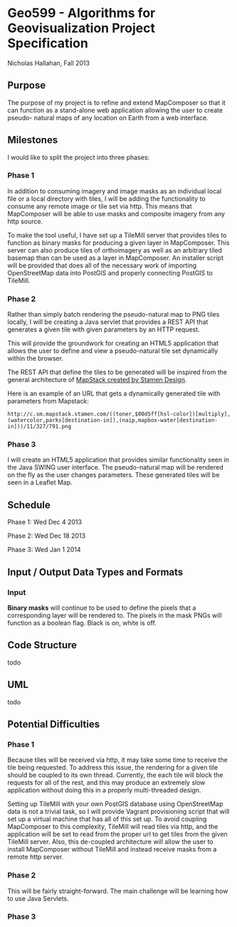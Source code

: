 # Geo599 - Algorithms for Geovisualization Project Specification

Nicholas Hallahan, Fall 2013

## Purpose

The purpose of my project is to refine and extend MapComposer so that it can
function as a stand-alone web application allowing the user to create pseudo-
natural maps of any location on Earth from a web interface.

## Milestones

I would like to split the project into three phases:

### Phase 1

In addition to consuming imagery and image masks as an individual local file
or a local directory with tiles, I will be adding the functionality to consume
any remote image or tile set via http. This means that MapComposer will be able
to use masks and composite imagery from any http source.

To make the tool useful, I have set up a TileMill server that provides tiles
to function as binary masks for producing a given layer in MapComposer. This
server can also produce tiles of orthoimagery as well as an arbitrary tiled
basemap than can be used as a layer in MapComposer. An installer script will be
provided that does all of the necessary work of importing OpenStreetMap data
into PostGIS and properly connecting PostGIS to TileMill.

### Phase 2

Rather than simply batch rendering the pseudo-natural map to PNG tiles locally, 
I will be creating a Java servlet that provides a REST API 
that generates a given tile with given parameters by an HTTP request.

This will provide the groundwork for creating an HTML5 application that allows
the user to define and view a pseudo-natural tile set dynamically within the
browser.

The REST API that define the tiles to be generated will be inspired from the
general architecture of [MapStack created by Stamen Design](http://mapstack.stamen.com/). 

Here is an example of an URL that gets a dynamically generated tile with parameters
from Mapstack:

```
http://c.sm.mapstack.stamen.com/((toner,$00d5ff[hsl-color])[multiply],(watercolor,parks[destination-in]),(naip,mapbox-water[destination-in]))/11/327/791.png
```

### Phase 3

I will create an HTML5 application that provides similar functionality seen in
the Java SWING user interface. The pseudo-natural map will be rendered on the
fly as the user changes parameters. These generated tiles will be seen in a 
Leaflet Map.

## Schedule

Phase 1: Wed Dec 4 2013

Phase 2: Wed Dec 18 2013

Phase 3: Wed Jan 1 2014

## Input / Output Data Types and Formats

### Input

**Binary masks** will continue to be used to define the pixels that a corresponding
layer will be rendered to. The pixels in the mask PNGs will function as a boolean
flag. Black is on, white is off. 

## Code Structure

todo

## UML

todo

## Potential Difficulties

### Phase 1

Because tiles will be received via http, it may take some time to receive the tile
being requested. To address this issue, the rendering for a given tile should be
coupled to its own thread. Currently, the each tile will block the requests for all
of the rest, and this may produce an extremely slow application without doing this
in a properly multi-threaded design.

Setting up TileMill with your own PostGIS database using OpenStreetMap data is not
a trivial task, so I will provide Vagrant provisioning script that will set up a
virtual machine that has all of this set up. To avoid coupling MapComposer to this
complexity, TileMill will read tiles via http, and the application will be set to
read from the proper url to get tiles from the given TileMill server. Also, this
de-coupled architecture will allow the user to install MapComposer without TileMill
and instead receive masks from a remote http server.

### Phase 2

This will be fairly straight-forward. The main challenge will be learning how to
use Java Servlets.

### Phase 3
